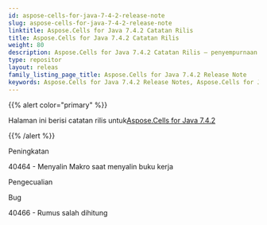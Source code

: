 ```yaml
---
id: aspose-cells-for-java-7-4-2-release-note
slug: aspose-cells-for-java-7-4-2-release-note
linktitle: Aspose.Cells for Java 7.4.2 Catatan Rilis
title: Aspose.Cells for Java 7.4.2 Catatan Rilis
weight: 80
description: Aspose.Cells for Java 7.4.2 Catatan Rilis – penyempurnaan terbaru, fitur baru, dan perbaikan
type: repositor
layout: releas
family_listing_page_title: Aspose.Cells for Java 7.4.2 Release Note
keywords: Aspose.Cells for Java 7.4.2 Release Notes, Aspose.Cells for Java 7.4.2 updates and fixe
---
```

{{% alert color="primary" %}} 

 Halaman ini berisi catatan rilis untuk[Aspose.Cells for Java 7.4.2](https://releases.aspose.com/cells/java/new-releases/aspose.cells-for-java-7.4.2/)

{{% /alert %}} 

 Peningkatan

 40464 - Menyalin Makro saat menyalin buku kerja

 Pengecualian

Bug

 40466 - Rumus salah dihitung
